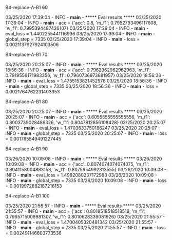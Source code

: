 B4-replace-A-B1 60

03/25/2020 17:39:04 - INFO - __main__ -   ***** Eval results *****
03/25/2020 17:39:04 - INFO - __main__ -     acc = {'acc': 0.8, 'm_f1': 0.7952793496117608, 'w_f1': 0.7995394487426107}
03/25/2020 17:39:04 - INFO - __main__ -     eval_loss = 1.4402255441116936
03/25/2020 17:39:04 - INFO - __main__ -     global_step = 7335
03/25/2020 17:39:04 - INFO - __main__ -     loss = 0.0021137927924103506

B4-replace-A-B1 70

03/25/2020 20:25:07 - INFO - __main__ -   ***** Eval results *****
03/25/2020 18:56:36 - INFO - __main__ -     acc = {'acc': 0.7962962962962963, 'm_f1': 0.7919556171983356, 'w_f1': 0.7960736973681957}
03/25/2020 18:56:36 - INFO - __main__ -     eval_loss = 1.4755153821452576
03/25/2020 18:56:36 - INFO - __main__ -     global_step = 7335
03/25/2020 18:56:36 - INFO - __main__ -     loss = 0.0021764762231403353

B4-replace-A-B1 80

03/25/2020 20:25:07 - INFO - __main__ -   ***** Eval results *****
03/25/2020 20:25:07 - INFO - __main__ -     acc = {'acc': 0.8055555555555556, 'm_f1': 0.8003739028486326, 'w_f1': 0.8047812856108428}
03/25/2020 20:25:07 - INFO - __main__ -     eval_loss = 1.4703633750186247
03/25/2020 20:25:07 - INFO - __main__ -     global_step = 7335
03/25/2020 20:25:07 - INFO - __main__ -     loss = 0.001785549491227445

B4-replace-A-B1 90

03/26/2020 10:09:08 - INFO - __main__ -   ***** Eval results *****
03/26/2020 10:09:08 - INFO - __main__ -     acc = {'acc': 0.8074074074074075, 'm_f1': 0.8041158004883153, 'w_f1': 0.8075954992313555}
03/26/2020 10:09:08 - INFO - __main__ -     eval_loss = 1.4982080237172983
03/26/2020 10:09:08 - INFO - __main__ -     global_step = 7335
03/26/2020 10:09:08 - INFO - __main__ -     loss = 0.0019972882187216153

B4-replace-A-B1 100

03/25/2020 21:55:57 - INFO - __main__ -   ***** Eval results *****
03/25/2020 21:55:57 - INFO - __main__ -     acc = {'acc': 0.8018518518518518, 'm_f1': 0.7965715009981307, 'w_f1': 0.8010628339081926}
03/25/2020 21:55:57 - INFO - __main__ -     eval_loss = 1.4700405320481342
03/25/2020 21:55:57 - INFO - __main__ -     global_step = 7335
03/25/2020 21:55:57 - INFO - __main__ -     loss = 0.002491146603773536